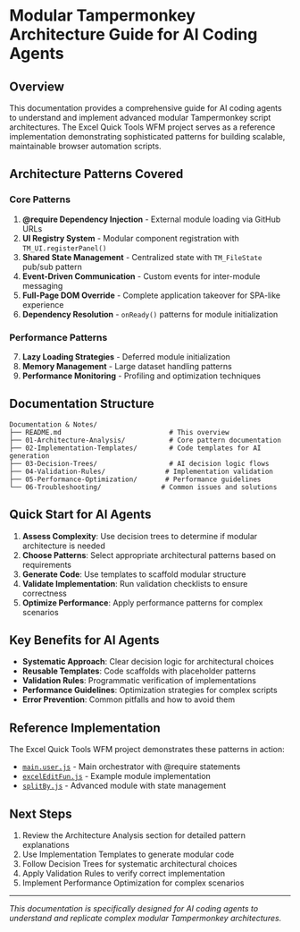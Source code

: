 # Modular Tampermonkey Architecture Guide for AI Coding Agents

## Overview

This documentation provides a comprehensive guide for AI coding agents to understand and implement advanced modular Tampermonkey script architectures. The Excel Quick Tools WFM project serves as a reference implementation demonstrating sophisticated patterns for building scalable, maintainable browser automation scripts.

## Architecture Patterns Covered

### Core Patterns
1. **@require Dependency Injection** - External module loading via GitHub URLs
2. **UI Registry System** - Modular component registration with `TM_UI.registerPanel()`
3. **Shared State Management** - Centralized state with `TM_FileState` pub/sub pattern
4. **Event-Driven Communication** - Custom events for inter-module messaging
5. **Full-Page DOM Override** - Complete application takeover for SPA-like experience
6. **Dependency Resolution** - `onReady()` patterns for module initialization

### Performance Patterns
7. **Lazy Loading Strategies** - Deferred module initialization
8. **Memory Management** - Large dataset handling patterns
9. **Performance Monitoring** - Profiling and optimization techniques

## Documentation Structure

```
Documentation & Notes/
├── README.md                           # This overview
├── 01-Architecture-Analysis/           # Core pattern documentation
├── 02-Implementation-Templates/        # Code templates for AI generation
├── 03-Decision-Trees/                  # AI decision logic flows
├── 04-Validation-Rules/               # Implementation validation
├── 05-Performance-Optimization/       # Performance guidelines
└── 06-Troubleshooting/               # Common issues and solutions
```

## Quick Start for AI Agents

1. **Assess Complexity**: Use decision trees to determine if modular architecture is needed
2. **Choose Patterns**: Select appropriate architectural patterns based on requirements
3. **Generate Code**: Use templates to scaffold modular structure
4. **Validate Implementation**: Run validation checklists to ensure correctness
5. **Optimize Performance**: Apply performance patterns for complex scenarios

## Key Benefits for AI Agents

- **Systematic Approach**: Clear decision logic for architectural choices
- **Reusable Templates**: Code scaffolds with placeholder patterns
- **Validation Rules**: Programmatic verification of implementations
- **Performance Guidelines**: Optimization strategies for complex scripts
- **Error Prevention**: Common pitfalls and how to avoid them

## Reference Implementation

The Excel Quick Tools WFM project demonstrates these patterns in action:
- [`main.user.js`](../main.user.js) - Main orchestrator with @require statements
- [`excelEditFun.js`](../excelEditFun.js) - Example module implementation
- [`splitBy.js`](../splitBy.js) - Advanced module with state management

## Next Steps

1. Review the Architecture Analysis section for detailed pattern explanations
2. Use Implementation Templates to generate modular code
3. Follow Decision Trees for systematic architectural choices
4. Apply Validation Rules to verify correct implementation
5. Implement Performance Optimization for complex scenarios

---

*This documentation is specifically designed for AI coding agents to understand and replicate complex modular Tampermonkey architectures.*